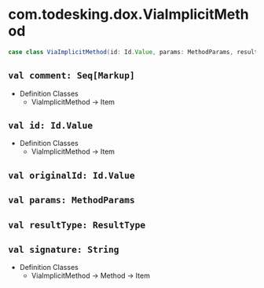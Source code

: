 # com.todesking.dox.ViaImplicitMethod


```scala
case class ViaImplicitMethod(id: Id.Value, params: MethodParams, resultType: ResultType, signature: String, originalId: Id.Value, comment: Seq[Markup]) extends Method with Product with Serializable
```


 `val comment: Seq[Markup]`
----------------------------

* Definition Classes
  * ViaImplicitMethod → Item



 `val id: Id.Value`
--------------------

* Definition Classes
  * ViaImplicitMethod → Item



 `val originalId: Id.Value`
----------------------------



 `val params: MethodParams`
----------------------------



 `val resultType: ResultType`
------------------------------



 `val signature: String`
-------------------------

* Definition Classes
  * ViaImplicitMethod → Method → Item


